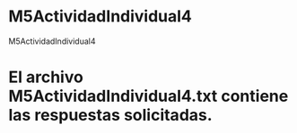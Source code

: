 # M5ActividadIndividual4
M5ActividadIndividual4
# El archivo M5ActividadIndividual4.txt contiene las respuestas solicitadas.
